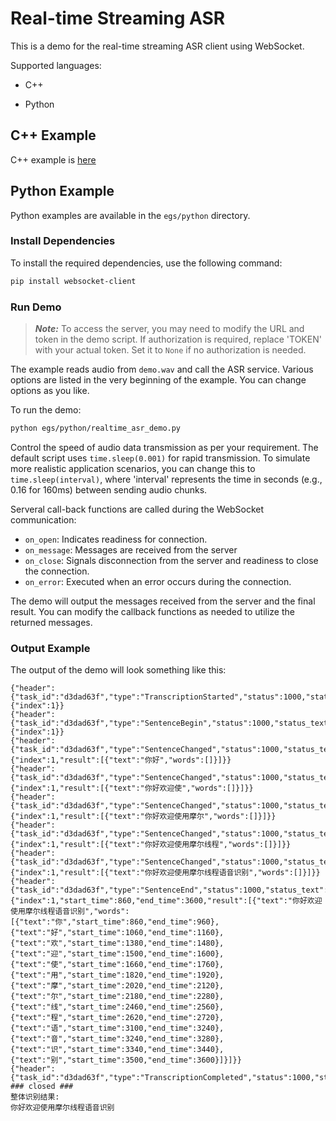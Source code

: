 # Real-time Streaming ASR

This is a demo for the real-time streaming ASR client using WebSocket.

Supported languages:

- C++

- Python

## C++ Example

C++ example is [here](https://github.com/yiliu-mt/mtasr_examples_cpp)

## Python Example

Python examples are available in the `egs/python` directory.

### Install Dependencies

To install the required dependencies, use the following command:

```bash
pip install websocket-client
```

### Run Demo

> ***Note:*** To access the server, you may need to modify the URL and token in the demo script. If authorization is required, replace 'TOKEN' with your actual token. Set it to `None` if no authorization is needed.

The example reads audio from `demo.wav` and call the ASR service. Various options are listed in the very beginning of the example. You can change options as you like.

To run the demo:

```bash
python egs/python/realtime_asr_demo.py
```

Control the speed of audio data transmission as per your requirement. The default script uses `time.sleep(0.001)` for rapid transmission. To simulate more realistic application scenarios, you can change this to `time.sleep(interval)`, where 'interval' represents the time in seconds (e.g., 0.16 for 160ms) between sending audio chunks.

Serveral call-back functions are called during the WebSocket communication:

- `on_open`: Indicates readiness for connection.
- `on_message`: Messages are received from the server
- `on_close`: Signals disconnection from the server and readiness to close the connection.
- `on_error`: Executed when an error occurs during the connection.

The demo will output the messages received from the server and the final result. You can modify the callback functions as needed to utilize the returned messages.

### Output Example

The output of the demo will look something like this:

    {"header":{"task_id":"d3dad63f","type":"TranscriptionStarted","status":1000,"status_text":"Success"},"payload":{"index":1}}
    {"header":{"task_id":"d3dad63f","type":"SentenceBegin","status":1000,"status_text":"success"},"payload":{"index":1}}
    {"header":{"task_id":"d3dad63f","type":"SentenceChanged","status":1000,"status_text":"success"},"payload":{"index":1,"result":[{"text":"你好","words":[]}]}}
    {"header":{"task_id":"d3dad63f","type":"SentenceChanged","status":1000,"status_text":"success"},"payload":{"index":1,"result":[{"text":"你好欢迎使","words":[]}]}}
    {"header":{"task_id":"d3dad63f","type":"SentenceChanged","status":1000,"status_text":"success"},"payload":{"index":1,"result":[{"text":"你好欢迎使用摩尔","words":[]}]}}
    {"header":{"task_id":"d3dad63f","type":"SentenceChanged","status":1000,"status_text":"success"},"payload":{"index":1,"result":[{"text":"你好欢迎使用摩尔线程","words":[]}]}}
    {"header":{"task_id":"d3dad63f","type":"SentenceChanged","status":1000,"status_text":"success"},"payload":{"index":1,"result":[{"text":"你好欢迎使用摩尔线程语音识别","words":[]}]}}
    {"header":{"task_id":"d3dad63f","type":"SentenceEnd","status":1000,"status_text":"success"},"payload":{"index":1,"start_time":860,"end_time":3600,"result":[{"text":"你好欢迎使用摩尔线程语音识别","words":[{"text":"你","start_time":860,"end_time":960},{"text":"好","start_time":1060,"end_time":1160},{"text":"欢","start_time":1380,"end_time":1480},{"text":"迎","start_time":1500,"end_time":1600},{"text":"使","start_time":1660,"end_time":1760},{"text":"用","start_time":1820,"end_time":1920},{"text":"摩","start_time":2020,"end_time":2120},{"text":"尔","start_time":2180,"end_time":2280},{"text":"线","start_time":2460,"end_time":2560},{"text":"程","start_time":2620,"end_time":2720},{"text":"语","start_time":3100,"end_time":3240},{"text":"音","start_time":3240,"end_time":3280},{"text":"识","start_time":3340,"end_time":3440},{"text":"别","start_time":3500,"end_time":3600}]}]}}
    {"header":{"task_id":"d3dad63f","type":"TranscriptionCompleted","status":1000,"status_text":"success"}}
    ### closed ###
    整体识别结果:
    你好欢迎使用摩尔线程语音识别
